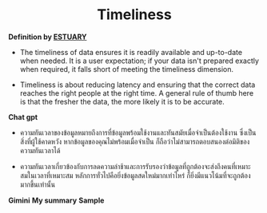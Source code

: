 <center><h1>Timeliness</h1></center>

**Definition by [ESTUARY](https://estuary.dev/data-quality/)**

- The timeliness of data ensures it is readily available and up-to-date when needed. It is a user expectation; if your data isn't prepared exactly when required, it falls short of meeting the timeliness dimension. 

- Timeliness is about reducing latency and ensuring that the correct data reaches the right people at the right time. A general rule of thumb here is that the fresher the data, the more likely it is to be accurate.

**Chat gpt**

- ความทันเวลาของข้อมูลหมายถึงการที่ข้อมูลพร้อมใช้งานและทันสมัยเมื่อจำเป็นต้องใช้งาน ซึ่งเป็นสิ่งที่ผู้ใช้คาดหวัง หากข้อมูลของคุณไม่พร้อมเมื่อจำเป็น ก็ถือว่าไม่สามารถตอบสนองต่อมิติของความทันเวลาได้  

- ความทันเวลาเกี่ยวข้องกับการลดความล่าช้าและการรับรองว่าข้อมูลที่ถูกต้องจะส่งถึงคนที่เหมาะสมในเวลาที่เหมาะสม หลักการทั่วไปคือยิ่งข้อมูลสดใหม่มากเท่าไหร่ ก็ยิ่งมีแนวโน้มที่จะถูกต้องมากขึ้นเท่านั้น

**Gimini**
**My summary**
**Sample**
